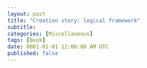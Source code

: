 ```yaml
---
layout: post
title: "Creation story: logical framework"
subtitle: 
categories: [Miscellaneous]
tags: [Book]
date: 0001-01-01 12:00:00 AM UTC
published: false
---
```


